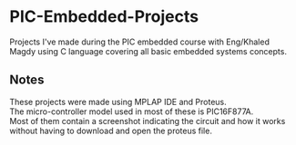 # PIC-Embedded-Projects
Projects I've made during the PIC embedded course with Eng/Khaled Magdy using C language covering all basic embedded systems concepts.  


## Notes
These projects were made using MPLAP IDE and Proteus.  
The micro-controller model used in most of these is PIC16F877A.  
Most of them contain a screenshot indicating the circuit and how it works without having to download and open the proteus file.  

